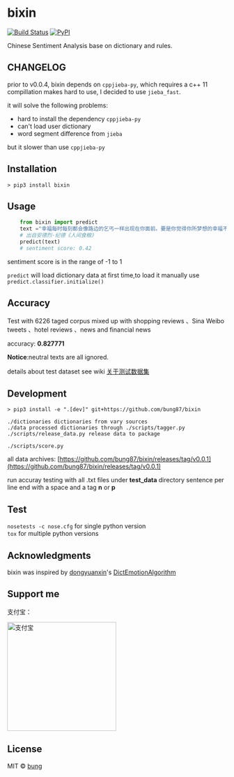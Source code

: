 # bixin

[![Build Status](https://travis-ci.org/bung87/bixin.svg?branch=master)](https://travis-ci.org/bung87/bixin) [![PyPI](https://img.shields.io/pypi/v/bixin.svg)](https://pypi.python.org/pypi/bixin)  

Chinese Sentiment Analysis base on dictionary and rules.
## CHANGELOG

prior to v0.0.4, bixin depends on `cppjieba-py`, which requires a c++ 11 compillation makes hard to use, I decided to use `jieba_fast`.  

it will solve the following problems:  
 * hard to install the dependency `cppjieba-py`
 * can't load user dictionary
 * word segment difference from `jieba`

but it slower than use `cppjieba-py`  

## Installation

`> pip3 install bixin`

## Usage
    
```python
    from bixin import predict
    text ="幸福每时每刻都会像路边的乞丐一样出现在你面前。要是你觉得你所梦想的幸福不是这样的，因而断言你的幸福已死亡，你只接受符合你的原则和心愿的幸福，那么你就会落得不幸。"
    # 出自安德烈·纪德《人间食粮》
    predict(text)
    # sentiment score: 0.42
```
sentiment score is in the range of -1 to 1

``predict`` will load dictionary data at first time,to load it manually use ``predict.classifier.initialize()``

## Accuracy

Test with 6226 taged corpus mixed up with  shopping reviews 、Sina Weibo tweets 、hotel reviews 、news and financial news

accuracy: **0.827771**

**Notice**:neutral texts are all ignored.

details about test dataset see wiki [关于测试数据集](https://github.com/bung87/bixin/wiki/%E5%85%B3%E4%BA%8E%E6%B5%8B%E8%AF%95%E6%95%B0%E6%8D%AE%E9%9B%86)

## Development

``> pip3 install -e ".[dev]" git+https://github.com/bung87/bixin``




    ./dictionaries dictionaries from vary sources
    ./data processed dictionaries through ./scripts/tagger.py
    ./scripts/release_data.py release data to package
    
``./scripts/score.py``

all data archives: [https://github.com/bung87/bixin/releases/tag/v0.0.1](https://github.com/bung87/bixin/releases/tag/v0.0.1)

run accuray testing with all .txt files under **test_data** directory sentence per line end with a space and a tag **n** or **p**

## Test

`nosetests -c nose.cfg` for single python version  
`tox` for multiple python versions

## Acknowledgments

bixin was inspired by [dongyuanxin](https://github.com/dongyuanxin/)'s [DictEmotionAlgorithm](https://github.com/dongyuanxin/various-codes/blob/master/DictEmotionAlgorithm/Main.py)

## Support me

支付宝：

<img src="https://user-images.githubusercontent.com/2238294/234182860-ada63730-3778-4ebf-9351-5c8df82f01a3.jpg" alt="支付宝" width="250"/>

## License

MIT © [bung](http://www.bungos.me)
